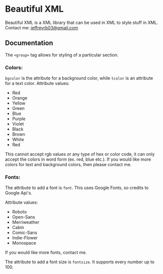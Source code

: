 # Beautiful XML

Beautiful XML is a XML library that can be used in XML to style stuff in XML.
Contact me: [jeffreyrb03@gmail.com](mailto:jeffreyrb03@gmail.com)

## Documentation

The `<group>` tag allows for styling of a particular section.

### Colors:

`bgcolor` is the attribute for a background color, while `tcolor` is an attribute for a text color.
Attribute values:
* Red
* Orange
* Yellow
* Green
* Blue
* Purple
* Violet
* Black
* Brown
* White
* Red

This cannot accept rgb values or any type of hex or color code, it can only accept the colors in word form (ex. red, blue etc.).
If you would like more colors for text and background colors, then please contact me.

### Fonts:

The attribute to add a font is `font`. This uses Google Fonts, so credits to Google Api's.

Attribute values:
* Roboto
* Open-Sans
* Merriweather
* Cabin
* Comic-Sans
* Indie-Flower
* Monospace

If you would like more fonts, contact me.

The attribute to add a font size is `fontsize`. It supports every number up to 100.
